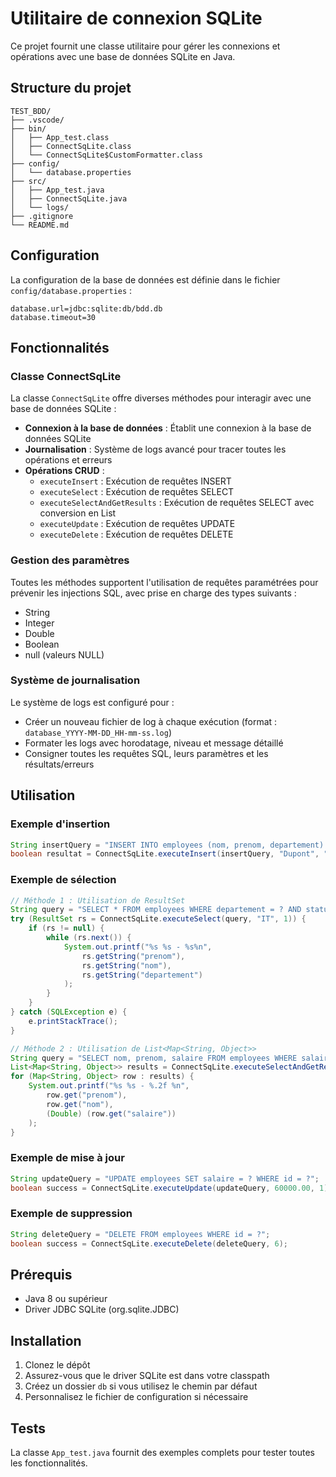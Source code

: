 # Utilitaire de connexion SQLite

Ce projet fournit une classe utilitaire pour gérer les connexions et opérations avec une base de données SQLite en Java.

## Structure du projet

```
TEST_BDD/
├── .vscode/
├── bin/
│   ├── App_test.class
│   ├── ConnectSqLite.class
│   └── ConnectSqLite$CustomFormatter.class
├── config/
│   └── database.properties
├── src/
│   ├── App_test.java
│   ├── ConnectSqLite.java
│   └── logs/
├── .gitignore
└── README.md
```

## Configuration

La configuration de la base de données est définie dans le fichier `config/database.properties` :

```properties
database.url=jdbc:sqlite:db/bdd.db
database.timeout=30
```

## Fonctionnalités

### Classe ConnectSqLite

La classe `ConnectSqLite` offre diverses méthodes pour interagir avec une base de données SQLite :

- **Connexion à la base de données** : Établit une connexion à la base de données SQLite
- **Journalisation** : Système de logs avancé pour tracer toutes les opérations et erreurs
- **Opérations CRUD** :
  - `executeInsert` : Exécution de requêtes INSERT
  - `executeSelect` : Exécution de requêtes SELECT
  - `executeSelectAndGetResults` : Exécution de requêtes SELECT avec conversion en List<Map>
  - `executeUpdate` : Exécution de requêtes UPDATE
  - `executeDelete` : Exécution de requêtes DELETE

### Gestion des paramètres

Toutes les méthodes supportent l'utilisation de requêtes paramétrées pour prévenir les injections SQL, avec prise en charge des types suivants :
- String
- Integer
- Double
- Boolean
- null (valeurs NULL)

### Système de journalisation

Le système de logs est configuré pour :
- Créer un nouveau fichier de log à chaque exécution (format : `database_YYYY-MM-DD_HH-mm-ss.log`)
- Formater les logs avec horodatage, niveau et message détaillé
- Consigner toutes les requêtes SQL, leurs paramètres et les résultats/erreurs

## Utilisation

### Exemple d'insertion

```java
String insertQuery = "INSERT INTO employees (nom, prenom, departement) VALUES (?, ?, ?)";
boolean resultat = ConnectSqLite.executeInsert(insertQuery, "Dupont", "Jean", "IT");
```

### Exemple de sélection

```java
// Méthode 1 : Utilisation de ResultSet
String query = "SELECT * FROM employees WHERE departement = ? AND statut = ?";
try (ResultSet rs = ConnectSqLite.executeSelect(query, "IT", 1)) {
    if (rs != null) {
        while (rs.next()) {
            System.out.printf("%s %s - %s%n", 
                rs.getString("prenom"),
                rs.getString("nom"),
                rs.getString("departement")
            );
        }
    }
} catch (SQLException e) {
    e.printStackTrace();
}

// Méthode 2 : Utilisation de List<Map<String, Object>>
String query = "SELECT nom, prenom, salaire FROM employees WHERE salaire > ?";
List<Map<String, Object>> results = ConnectSqLite.executeSelectAndGetResults(query, 50000.0);
for (Map<String, Object> row : results) {
    System.out.printf("%s %s - %.2f %n",
        row.get("prenom"),
        row.get("nom"),
        (Double) (row.get("salaire"))
    );
}
```

### Exemple de mise à jour

```java
String updateQuery = "UPDATE employees SET salaire = ? WHERE id = ?";
boolean success = ConnectSqLite.executeUpdate(updateQuery, 60000.00, 1);
```

### Exemple de suppression

```java
String deleteQuery = "DELETE FROM employees WHERE id = ?";
boolean success = ConnectSqLite.executeDelete(deleteQuery, 6);
```

## Prérequis

- Java 8 ou supérieur
- Driver JDBC SQLite (org.sqlite.JDBC)

## Installation

1. Clonez le dépôt
2. Assurez-vous que le driver SQLite est dans votre classpath
3. Créez un dossier `db` si vous utilisez le chemin par défaut
4. Personnalisez le fichier de configuration si nécessaire

## Tests

La classe `App_test.java` fournit des exemples complets pour tester toutes les fonctionnalités.